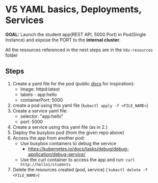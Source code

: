 # V5 YAML basics, Deployments, Services

**GOAL:** Launch the student app(REST API, 5000 Port) in Pod(Single Instance) and expose the PORT to the **internal cluster**.

All the resources referenced in the next steps are in the ```k8s-resources``` folder

## Steps

1. Create a yaml file for the pod (public [docs](https://kubernetes.io/docs/concepts/workloads/pods/) for inspiration):
   - Image: httpd:latest
   - labels - app:hello
   - containerPort: 5000
2. create a pod using this yaml file (```kubectl apply -f <FILE_NAME>```)
3. Create a service yaml file:
   - selector: "app:hello“
   - port: 5000
4. Create a service using this yaml file (as in 2.)
5. Deploy the busybox pod (from the given repo above)
6. Access the app from another pod:
   - Use busybox containers to debug the service
     - https://kubernetes.io/docs/tasks/debug/debug-application/debug-service/
   - Use the curl container to access the app and run: ```curl http://hello1/students```
7. Delete the resources created  (pod, service) ( ```kubectl delete -f <FILE_NAME>```)